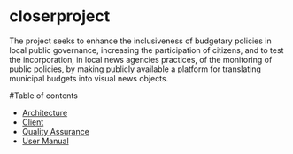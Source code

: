 # closerproject
The project seeks to enhance the inclusiveness of budgetary policies in local public governance, increasing the participation of citizens, and to test the incorporation, in local news agencies practices, of the monitoring of public policies, by making publicly available a platform for translating municipal budgets into visual news objects.

#Table of contents

- [Architecture](https://github.com/albertopereira/closerproject/blob/master/docs/architecture.md)
- [Client](https://github.com/albertopereira/closerproject/blob/master/docs/client.md)
- [Quality Assurance](https://github.com/albertopereira/closerproject/blob/master/docs/quality_assurance.md)
- [User Manual](https://github.com/albertopereira/closerproject/blob/master/docs/user_manual.md)
